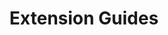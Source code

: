 ---
layout: default
title: Extension Guides
nav_order: 5
description: ""
has_children: true
permalink: /docs/extension-guides
---